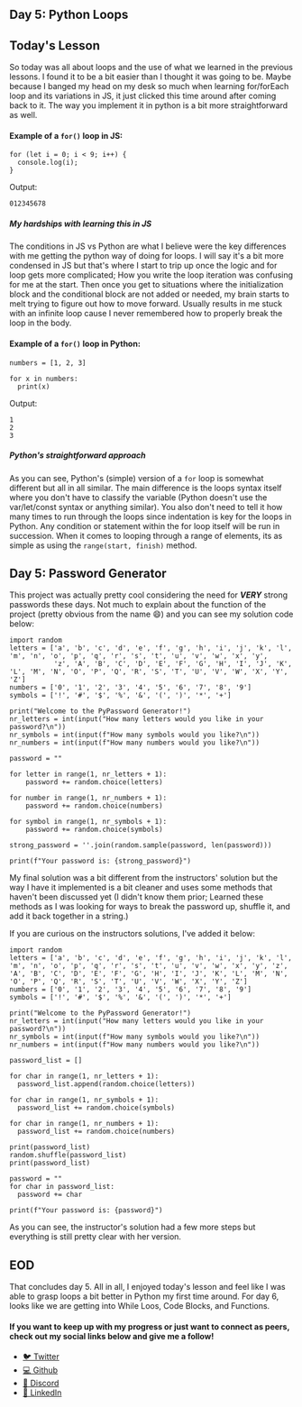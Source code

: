 ## Day 5: Python Loops

## Today's Lesson
So today was all about loops and the use of what we learned in the previous lessons. I found it to be a bit easier than I thought it was going to be. Maybe because I banged my head on my desk so much when learning for/forEach loop and its variations in JS, it just clicked this time around after coming back to it. The way you implement it in python is a bit more straightforward as well.

#### Example of a `for()` loop in JS:
```
for (let i = 0; i < 9; i++) {
  console.log(i);
}
```
Output: 
```
012345678
```

##### My hardships with learning this in JS
The conditions in JS vs Python are what I believe were the key differences with me getting the python way of doing for loops. I will say it's a bit more condensed in JS but that's where I start to trip up once the logic and for loop gets more complicated; How you write the loop iteration was confusing for me at the start. Then once you get to situations where the initialization block and the conditional block are not added or needed, my brain starts to melt trying to figure out how to move forward. Usually results in me stuck with an infinite loop cause I never remembered how to properly break the loop in the body.

#### Example of a `for()` loop in Python:
```
numbers = [1, 2, 3]

for x in numbers:
  print(x)
```
Output: 
```
1
2
3
```
##### Python's straightforward approach
As you can see, Python's (simple) version of a `for` loop is somewhat different but all in all similar. The main difference is the loops syntax itself where you don't have to classify the variable (Python doesn't use the var/let/const syntax or anything similar). You also don't need to tell it how many times to run through the loops since indentation is key for the loops in Python. Any condition or statement within the for loop itself will be run in succession. When it comes to looping through a range of elements, its as simple as using the `range(start, finish)` method.

## Day 5: Password Generator
This project was actually pretty cool considering the need for ***VERY*** strong passwords these days.
Not much to explain about the function of the project (pretty obvious from the name 😄) and you can see my solution code below:
```
import random
letters = ['a', 'b', 'c', 'd', 'e', 'f', 'g', 'h', 'i', 'j', 'k', 'l', 'm', 'n', 'o', 'p', 'q', 'r', 's', 't', 'u', 'v', 'w', 'x', 'y',
           'z', 'A', 'B', 'C', 'D', 'E', 'F', 'G', 'H', 'I', 'J', 'K', 'L', 'M', 'N', 'O', 'P', 'Q', 'R', 'S', 'T', 'U', 'V', 'W', 'X', 'Y', 'Z']
numbers = ['0', '1', '2', '3', '4', '5', '6', '7', '8', '9']
symbols = ['!', '#', '$', '%', '&', '(', ')', '*', '+']

print("Welcome to the PyPassword Generator!")
nr_letters = int(input("How many letters would you like in your password?\n"))
nr_symbols = int(input(f"How many symbols would you like?\n"))
nr_numbers = int(input(f"How many numbers would you like?\n"))

password = ""

for letter in range(1, nr_letters + 1):
    password += random.choice(letters)

for number in range(1, nr_numbers + 1):
    password += random.choice(numbers)

for symbol in range(1, nr_symbols + 1):
    password += random.choice(symbols)

strong_password = ''.join(random.sample(password, len(password)))

print(f"Your password is: {strong_password}")

```

My final solution was a bit different from the instructors' solution but the way I have it implemented is a bit cleaner and uses some methods that haven't been discussed yet (I didn't know them prior; Learned these methods as I was looking for ways to break the password up, shuffle it, and add it back together in a string.)

If you are curious on the instructors solutions, I've added it below:
```
import random
letters = ['a', 'b', 'c', 'd', 'e', 'f', 'g', 'h', 'i', 'j', 'k', 'l', 'm', 'n', 'o', 'p', 'q', 'r', 's', 't', 'u', 'v', 'w', 'x', 'y', 'z', 'A', 'B', 'C', 'D', 'E', 'F', 'G', 'H', 'I', 'J', 'K', 'L', 'M', 'N', 'O', 'P', 'Q', 'R', 'S', 'T', 'U', 'V', 'W', 'X', 'Y', 'Z']
numbers = ['0', '1', '2', '3', '4', '5', '6', '7', '8', '9']
symbols = ['!', '#', '$', '%', '&', '(', ')', '*', '+']

print("Welcome to the PyPassword Generator!")
nr_letters = int(input("How many letters would you like in your password?\n")) 
nr_symbols = int(input(f"How many symbols would you like?\n"))
nr_numbers = int(input(f"How many numbers would you like?\n"))

password_list = []

for char in range(1, nr_letters + 1):
  password_list.append(random.choice(letters))

for char in range(1, nr_symbols + 1):
  password_list += random.choice(symbols)

for char in range(1, nr_numbers + 1):
  password_list += random.choice(numbers)

print(password_list)
random.shuffle(password_list)
print(password_list)

password = ""
for char in password_list:
  password += char

print(f"Your password is: {password}")
```
As you can see, the instructor's solution had a few more steps but everything is still pretty clear with her version.

## EOD
That concludes day 5. All in all, I enjoyed today's lesson and feel like I was able to grasp loops a bit better in Python my first time around. For day 6, looks like we are getting into While Loos, Code Blocks, and Functions.

#### If you want to keep up with my progress or just want to connect as peers, check out my social links below and give me a follow!

<ul>
<li><a href="https://twitter.com/RingoMandingo93" target="_blank">🐦 Twitter</a></li>
<li><a href="https://github.com/kdleonard93" target="_blank">💻 Github</a></li>
<li><a href="https://discord.com/users/407639833146818570" target="_blank">👾 Discord</a></li>
<li><a href="https://www.linkedin.com/in/kyle-leonard93/" target="_blank">👔 LinkedIn</a></li>
</ul>
